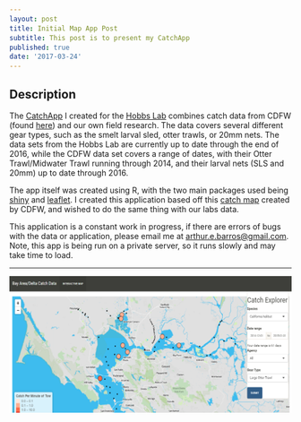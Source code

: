 ```yaml
---
layout: post
title: Initial Map App Post
subtitle: This post is to present my CatchApp
published: true
date: '2017-03-24'
---
```


## Description
The [CatchApp](http://aebarros.com/shiny/CatchApp/CatchApp2.0/)  I created for the [Hobbs Lab](http://hobbslab.com/) combines catch data from CDFW (found [here](https://www.wildlife.ca.gov/Conservation/Delta)) and our own field research. The data covers several different gear types, such as the smelt larval sled, otter trawls, or 20mm nets. The data sets from the Hobbs Lab are currently up to date through the end of 2016, while the CDFW data set covers a range of dates, with their Otter Trawl/Midwater Trawl running through 2014, and their larval nets (SLS and 20mm) up to date through 2016.

The app itself was created using R, with the two main packages used being [shiny](https://shiny.rstudio.com/) and [leaflet](https://rstudio.github.io/leaflet/). I created this application based off this [catch map](http://www.dfg.ca.gov/delta/data/sls/CPUE_map.asp) created by CDFW, and wished to do the same thing with our labs data.

This application is a constant work in progress, if there are errors of bugs with the data or application, please email me at arthur.e.barros@gmail.com.
Note, this app is being run on a private server, so it runs slowly and may take time to load.

---
![screenshot of app](/img/catchappscreen.png)
